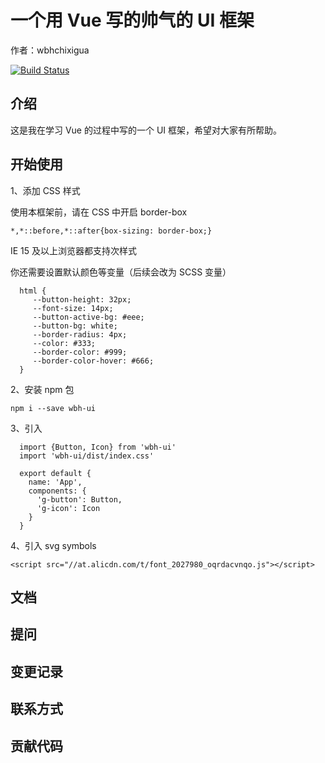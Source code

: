 # 一个用 Vue 写的帅气的 UI 框架

作者：wbhchixigua

[![Build Status](https://travis-ci.org/wbh1328551759/gulu-vue.svg?branch=master)](https://travis-ci.org/wbh1328551759/gulu-vue)

## 介绍

这是我在学习 Vue 的过程中写的一个 UI 框架，希望对大家有所帮助。

## 开始使用

1、添加 CSS 样式

使用本框架前，请在 CSS 中开启 border-box
```
*,*::before,*::after{box-sizing: border-box;}
```
IE 15 及以上浏览器都支持次样式

你还需要设置默认颜色等变量（后续会改为 SCSS 变量）
```
  html {
     --button-height: 32px;
     --font-size: 14px;
     --button-active-bg: #eee;
     --button-bg: white;
     --border-radius: 4px;
     --color: #333;
     --border-color: #999;
     --border-color-hover: #666;
  }
```

2、安装 npm 包
```
npm i --save wbh-ui
```

3、引入
```
  import {Button, Icon} from 'wbh-ui'
  import 'wbh-ui/dist/index.css'

  export default {
    name: 'App',
    components: {
      'g-button': Button,
      'g-icon': Icon
    }
  }
```

4、引入 svg symbols
```
<script src="//at.alicdn.com/t/font_2027980_oqrdacvnqo.js"></script>
```


## 文档

## 提问

## 变更记录

## 联系方式

## 贡献代码

